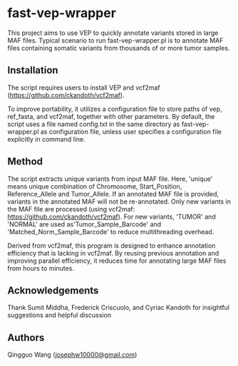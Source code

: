 fast-vep-wrapper
================

This project aims to use VEP to quickly annotate variants stored in large MAF files. Typical scenario to run fast-vep-wrapper.pl is to annotate MAF files containing somatic variants from thousands of or more tumor samples. 

Installation
------------

The script requires users to install VEP and vcf2maf (https://github.com/ckandoth/vcf2maf).

To improve portability, it utilizes a configuration file to store paths of vep, ref_fasta, and vcf2maf, together with other parameters. By default, the script uses a file named config.txt in the same directory as fast-vep-wrapper.pl as configuration file, unless user specifies a configuration file explicitly in command line.  

Method
------

The script extracts unique variants from input MAF file. Here, 'unique' means unique combination of Chromosome, Start_Position, Reference_Allele and Tumor_Allele. If an annotated MAF file is provided, variants in the annotated MAF will not be re-annotated. Only new variants in the MAF file are processed (using vcf2maf: https://github.com/ckandoth/vcf2maf). For new variants, 'TUMOR' and 'NORMAL' are used as'Tumor_Sample_Barcode' and 'Matched_Norm_Sample_Barcode' to reduce multithreading overhead.


Derived from vcf2maf, this program is designed to enhance annotation efficiency that is lacking in vcf2maf. By reusing previous annotation and improving parallel efficiency, it reduces time for annotating large MAF files from hours to minutes.

Acknowledgements
----------------

Thank Sumit Middha, Frederick Criscuolo, and Cyriac Kandoth for insightful suggestions and helpful discussion

Authors
-------

Qingguo Wang (josephw10000@gmail.com)

